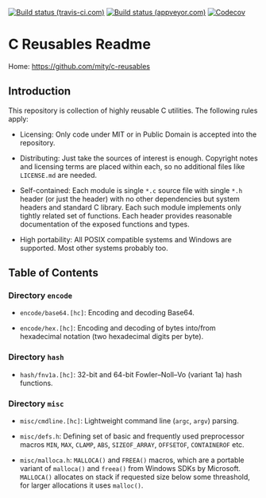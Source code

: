[![Build status (travis-ci.com)](https://img.shields.io/travis/mity/c-reusables/master.svg?label=linux%20build)](https://travis-ci.org/mity/c-reusables)
[![Build status (appveyor.com)](https://img.shields.io/appveyor/ci/mity/c-reusables/master.svg?label=windows%20build)](https://ci.appveyor.com/project/mity/c-reusables/branch/master)
[![Codecov](https://img.shields.io/codecov/c/github/mity/c-reusables/master.svg?label=code%20coverage)](https://codecov.io/github/mity/c-reusables)


# C Reusables Readme

Home: https://github.com/mity/c-reusables


## Introduction

This repository is collection of highly reusable C utilities. The following
rules apply:

 * Licensing: Only code under MIT or in Public Domain is accepted into the
   repository.

 * Distributing: Just take the sources of interest is enough. Copyright
   notes and licensing terms are placed within each, so no additional
   files like `LICENSE.md` are needed.

 * Self-contained: Each module is single `*.c` source file with single `*.h`
   header (or just the header) with no other dependencies but system
   headers and standard C library. Each such module implements only tightly
   related set of functions. Each header provides reasonable documentation
   of the exposed functions and types.

 * High portability: All POSIX compatible systems and Windows are supported.
   Most other systems probably too.


## Table of Contents

### Directory `encode`

 * `encode/base64.[hc]`: Encoding and decoding Base64.

 * `encode/hex.[hc]`: Encoding and decoding of bytes into/from hexadecimal
   notation (two hexadecimal digits per byte).

### Directory `hash`

 * `hash/fnv1a.[hc]`: 32-bit and 64-bit Fowler–Noll–Vo (variant 1a) hash
   functions.

### Directory `misc`

 * `misc/cmdline.[hc]`: Lightweight command line (`argc`, `argv`) parsing.

 * `misc/defs.h`: Defining set of basic and frequently used preprocessor macros
   `MIN`, `MAX`, `CLAMP`, `ABS`, `SIZEOF_ARRAY`, `OFFSETOF`, `CONTAINEROF`
   etc.

 * `misc/malloca.h`: `MALLOCA()` and `FREEA()` macros, which are a portable
   variant of `malloca()` and `freea()` from Windows SDKs by Microsoft.
   `MALLOCA()` allocates on stack if requested size below some threashold,
   for larger allocations it uses `malloc()`.
